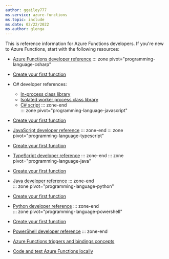 ```yaml
---
author: ggailey777
ms.service: azure-functions
ms.topic: include
ms.date: 02/22/2022
ms.author: glenga
---
```


This is reference information for Azure Functions developers. If you're new to Azure Functions, start with the following resources:

* [Azure Functions developer reference](../articles/azure-functions/functions-reference.md)
::: zone pivot="programming-language-csharp"
* [Create your first function](../articles/azure-functions/create-first-function-vs-code-csharp.md)

* C# developer references:
    * [In-process class library](../articles/azure-functions/functions-dotnet-class-library.md)
    * [Isolated worker process class library](../articles/azure-functions/dotnet-isolated-process-guide.md)
    * [C# script](../articles/azure-functions/functions-reference-csharp.md)
::: zone-end  
::: zone pivot="programming-language-javascript"  
* [Create your first function](../articles/azure-functions/create-first-function-vs-code-node.md)

* [JavaScript developer reference](../articles/azure-functions/functions-reference-node.md?tabs=javascript)
::: zone-end
::: zone pivot="programming-language-typescript"  
* [Create your first function](../articles/azure-functions/create-first-function-vs-code-typescript.md)

* [TypeScript developer reference](../articles/azure-functions/functions-reference-node.md?tabs=typescript)
::: zone-end
::: zone pivot="programming-language-java"
* [Create your first function](../articles/azure-functions/how-to-create-function-azure-cli.md?pivots=programming-language-java)

* [Java developer reference](../articles/azure-functions/functions-reference-java.md)
::: zone-end  
::: zone pivot="programming-language-python"  
* [Create your first function](../articles/azure-functions/create-first-function-vs-code-python.md)

* [Python developer reference](../articles/azure-functions/functions-reference-python.md)
::: zone-end  
::: zone pivot="programming-language-powershell"
* [Create your first function](../articles/azure-functions/create-first-function-vs-code-powershell.md)

* [PowerShell developer reference](../articles/azure-functions/functions-reference-powershell.md)
::: zone-end 
* [Azure Functions triggers and bindings concepts](../articles/azure-functions/functions-triggers-bindings.md)

* [Code and test Azure Functions locally](../articles/azure-functions/functions-develop-local.md)
